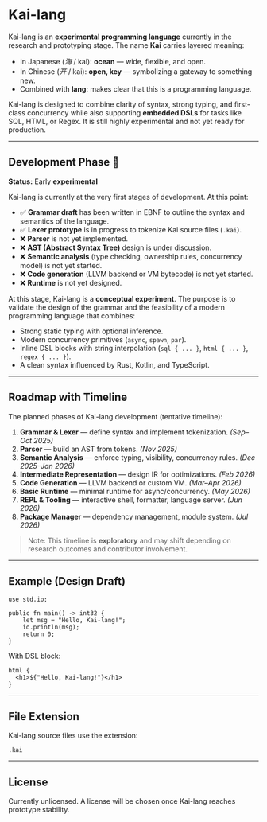 # Kai-lang

Kai-lang is an **experimental programming language** currently in the research and prototyping stage. The name **Kai** carries layered meaning:

* In Japanese (*海* / kai): **ocean** — wide, flexible, and open.
* In Chinese (*开* / kai): **open, key** — symbolizing a gateway to something new.
* Combined with **lang**: makes clear that this is a programming language.

Kai-lang is designed to combine clarity of syntax, strong typing, and first-class concurrency while also supporting **embedded DSLs** for tasks like SQL, HTML, or Regex. It is still highly experimental and not yet ready for production.

---

## Development Phase 🚧

**Status:** Early **experimental**

Kai-lang is currently at the very first stages of development. At this point:

* ✅ **Grammar draft** has been written in EBNF to outline the syntax and semantics of the language.
* ✅ **Lexer prototype** is in progress to tokenize Kai source files (`.kai`).
* ❌ **Parser** is not yet implemented.
* ❌ **AST (Abstract Syntax Tree)** design is under discussion.
* ❌ **Semantic analysis** (type checking, ownership rules, concurrency model) is not yet started.
* ❌ **Code generation** (LLVM backend or VM bytecode) is not yet started.
* ❌ **Runtime** is not yet designed.

At this stage, Kai-lang is a **conceptual experiment**. The purpose is to validate the design of the grammar and the feasibility of a modern programming language that combines:

* Strong static typing with optional inference.
* Modern concurrency primitives (`async`, `spawn`, `par`).
* Inline DSL blocks with string interpolation (`sql { ... }`, `html { ... }`, `regex { ... }`).
* A clean syntax influenced by Rust, Kotlin, and TypeScript.

---

## Roadmap with Timeline

The planned phases of Kai-lang development (tentative timeline):

1. **Grammar & Lexer** — define syntax and implement tokenization. *(Sep–Oct 2025)*
2. **Parser** — build an AST from tokens. *(Nov 2025)*
3. **Semantic Analysis** — enforce typing, visibility, concurrency rules. *(Dec 2025–Jan 2026)*
4. **Intermediate Representation** — design IR for optimizations. *(Feb 2026)*
5. **Code Generation** — LLVM backend or custom VM. *(Mar–Apr 2026)*
6. **Basic Runtime** — minimal runtime for async/concurrency. *(May 2026)*
7. **REPL & Tooling** — interactive shell, formatter, language server. *(Jun 2026)*
8. **Package Manager** — dependency management, module system. *(Jul 2026)*

> Note: This timeline is **exploratory** and may shift depending on research outcomes and contributor involvement.

---

## Example (Design Draft)

```kai
use std.io;

public fn main() -> int32 {
    let msg = "Hello, Kai-lang!";
    io.println(msg);
    return 0;
}
```

With DSL block:

```kai
html {
  <h1>${"Hello, Kai-lang!"}</h1>
}
```

---

## File Extension

Kai-lang source files use the extension:

```
.kai
```

---

## License

Currently unlicensed. A license will be chosen once Kai-lang reaches prototype stability.
